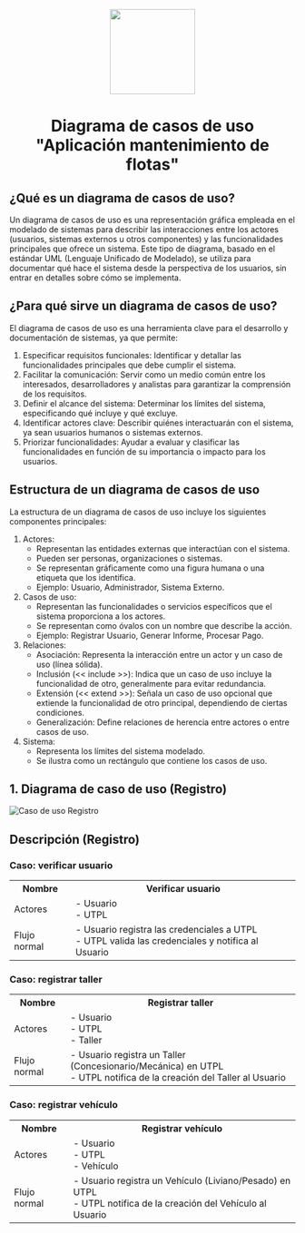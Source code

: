 <p align='center'>
  <img src='https://github.com/user-attachments/assets/899a06d7-01dd-4f33-b0cf-48b36b632b6f' height="150">
</p>

<h1 align='center'>
  Diagrama de casos de uso
  <br>
  "Aplicación mantenimiento de flotas"
</h1>

## ¿Qué es un diagrama de casos de uso?

Un diagrama de casos de uso es una representación gráfica empleada en el modelado de sistemas para describir las interacciones entre los actores (usuarios, sistemas externos u otros componentes) y las funcionalidades principales que ofrece un sistema. Este tipo de diagrama, basado en el estándar UML (Lenguaje Unificado de Modelado), se utiliza para documentar qué hace el sistema desde la perspectiva de los usuarios, sin entrar en detalles sobre cómo se implementa.

## ¿Para qué sirve un diagrama de casos de uso?

El diagrama de casos de uso es una herramienta clave para el desarrollo y documentación de sistemas, ya que permite:

1. Especificar requisitos funcionales: Identificar y detallar las funcionalidades principales que debe cumplir el sistema.
2. Facilitar la comunicación: Servir como un medio común entre los interesados, desarrolladores y analistas para garantizar la comprensión de los requisitos.
3. Definir el alcance del sistema: Determinar los límites del sistema, especificando qué incluye y qué excluye.
4. Identificar actores clave: Describir quiénes interactuarán con el sistema, ya sean usuarios humanos o sistemas externos.
5. Priorizar funcionalidades: Ayudar a evaluar y clasificar las funcionalidades en función de su importancia o impacto para los usuarios.

## Estructura de un diagrama de casos de uso

La estructura de un diagrama de casos de uso incluye los siguientes componentes principales: 
1. Actores:
   + Representan las entidades externas que interactúan con el sistema.
   + Pueden ser personas, organizaciones o sistemas.
   + Se representan gráficamente como una figura humana o una etiqueta que los identifica.
   + Ejemplo: Usuario, Administrador, Sistema Externo.
2. Casos de uso:
   + Representan las funcionalidades o servicios específicos que el sistema proporciona a los actores.
   + Se representan como óvalos con un nombre que describe la acción.
   + Ejemplo: Registrar Usuario, Generar Informe, Procesar Pago.
3. Relaciones:
   + Asociación: Representa la interacción entre un actor y un caso de uso (línea sólida).
   + Inclusión (<< include >>): Indica que un caso de uso incluye la funcionalidad de otro, generalmente para evitar redundancia.
   + Extensión (<< extend >>): Señala un caso de uso opcional que extiende la funcionalidad de otro principal, dependiendo de ciertas condiciones.
   + Generalización: Define relaciones de herencia entre actores o entre casos de uso.
4. Sistema:
   + Representa los límites del sistema modelado.
   + Se ilustra como un rectángulo que contiene los casos de uso.
## 1. Diagrama de caso de uso (Registro)

![Caso de uso Registro](https://github.com/user-attachments/assets/17f5063e-6ab4-41be-a86d-1f6c6b92257f)

## Descripción (Registro)

### Caso: verificar usuario
<table>
  <tr>
    <th>Nombre</th>
    <th>Verificar usuario</th>
  </tr>
  <tr>
    <td>Actores</td>
    <td>
       - Usuario<br>- UTPL
    </td>
  </tr>
  <tr>
    <td>Flujo normal</td>
    <td>
      - Usuario registra las credenciales a UTPL
      <br>
      - UTPL valida las credenciales y notifica al Usuario
    </td>
  </tr>
</table>

### Caso: registrar taller
<table>
  <tr>
    <th>Nombre</th>
    <th>Registrar taller</th>
  </tr>
  <tr>
    <td>Actores</td>
    <td>
       - Usuario<br>- UTPL<br>- Taller
    </td>
  </tr>
  <tr>
    <td>Flujo normal</td>
    <td>
      - Usuario registra un Taller (Concesionario/Mecánica) en UTPL
      <br>
      - UTPL notifica de la creación del Taller al Usuario
    </td>
  </tr>
</table>

### Caso: registrar vehículo
<table>
  <tr>
    <th>Nombre</th>
    <th>Registrar vehículo</th>
  </tr>
  <tr>
    <td>Actores</td>
    <td>
       - Usuario<br>- UTPL<br>- Vehículo
    </td>
  </tr>
  <tr>
    <td>Flujo normal</td>
    <td>
      - Usuario registra un Vehículo (Liviano/Pesado) en UTPL
      <br>
      - UTPL notifica de la creación del Vehículo al Usuario
    </td>
  </tr>
</table>

